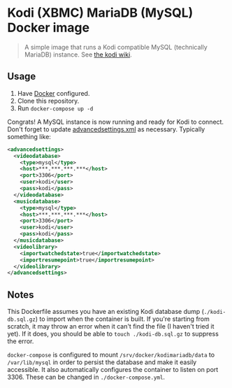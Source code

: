 # Kodi (XBMC) MariaDB (MySQL) Docker image

> A simple image that runs a Kodi compatible MySQL (technically MariaDB) instance. See [the kodi wiki](http://kodi.wiki/view/MySQL).

## Usage

1. Have [Docker](https://www.docker.com) configured.
1. Clone this repository.
1. Run `docker-compose up -d`

Congrats! A MySQL instance is now running and ready for Kodi to connect.
Don't forget to update [advancedsettings.xml](http://kodi.wiki/view/MySQL/Setting_up_Kodi) as necessary. 
Typically something like:

```xml
<advancedsettings>
  <videodatabase>
    <type>mysql</type>
    <host>***.***.***.***</host>
    <port>3306</port>
    <user>kodi</user>
    <pass>kodi</pass>
  </videodatabase> 
  <musicdatabase>
    <type>mysql</type>
    <host>***.***.***.***</host>
    <port>3306</port>
    <user>kodi</user>
    <pass>kodi</pass>
  </musicdatabase>
  <videolibrary>
    <importwatchedstate>true</importwatchedstate>
    <importresumepoint>true</importresumepoint>
  </videolibrary>
</advancedsettings>
```

## Notes

This Dockerfile assumes you have an existing Kodi database dump (`./kodi-db.sql.gz`) to import when the container is built.
If you're starting from scratch, it may throw an error when it can't find the file (I haven't tried it yet). 
If it does, you should be able to `touch ./kodi-db.sql.gz` to suppress the error.

`docker-compose` is configured to mount `/srv/docker/kodimariadb/data` to `/var/lib/mysql` in order to persist the database and make it easily accessible.
It also automatically configures the container to listen on port 3306.
These can be changed in `./docker-compose.yml`.

